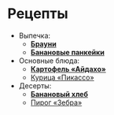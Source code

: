 # Рецепты

- Выпечка:
	- **[Брауни](brownie.md)**
	- **[Банановые панкейки](banana.md)**
- Основные блюда:
	- **[Картофель «Айдахо»](potato.md)**
	- [Курица «Пикассо»](picasso.md)
- Десерты:
	- **[Банановый хлеб](bread.md)**
	- [Пирог «Зебра»](zebra.md)
